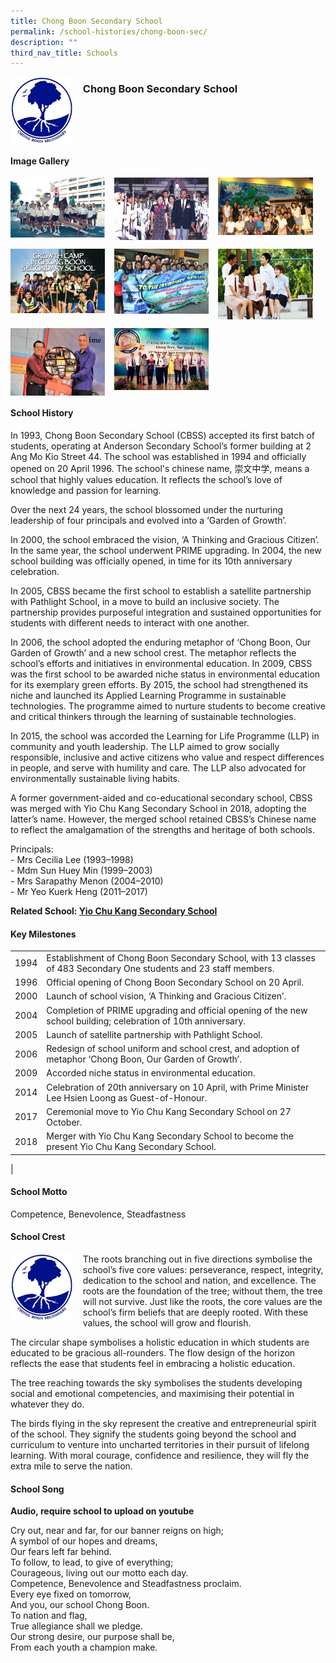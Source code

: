 ```yaml
---
title: Chong Boon Secondary School
permalink: /school-histories/chong-boon-sec/
description: ""
third_nav_title: Schools
---
```

<img src="/images/chongboonsec1.png" style="width:20%;margin-right:15px;" align = "left">

### **Chong Boon Secondary School**

<br clear="left">

#### **Image Gallery**

<p><a href="https://d1yxymztqoj7qn.amplifyapp.com/images/chongboonsec2.jpg">  
<img src="/images/chongboonsec2.jpg" style="width:30%;margin-right:15px;" align = "left">
</a></p>

<p><a href="https://d1yxymztqoj7qn.amplifyapp.com/images/chongboonsec3.jpg">  
<img src="/images/chongboonsec3.jpg" style="width:30%;margin-right:15px;" align = "left">
</a></p>

<p><a href="https://d1yxymztqoj7qn.amplifyapp.com/images/chongboonsec4.jpg">  
<img src="/images/chongboonsec4.jpg" style="width:30%;margin-right:15px;" align = "left">
</a></p>

<br clear="left">

<p><a href="https://d1yxymztqoj7qn.amplifyapp.com/images/chongboonsec5.jpg">  
<img src="/images/chongboonsec5.jpg" style="width:30%;margin-right:15px;" align = "left">
</a></p>

<p><a href="https://d1yxymztqoj7qn.amplifyapp.com/images/chongboonsec6.jpg">  
<img src="/images/chongboonsec6.jpg" style="width:30%;margin-right:15px;" align = "left">
</a></p>

<p><a href="https://d1yxymztqoj7qn.amplifyapp.com/images/chongboonsec7.jpg">  
<img src="/images/chongboonsec7.jpg" style="width:30%;margin-right:15px;" align = "left">
</a></p>

<br clear="left">

<p><a href="https://d1yxymztqoj7qn.amplifyapp.com/images/chongboonsec8.jpg">  
<img src="/images/chongboonsec8.jpg" style="width:30%;margin-right:15px;" align = "left">
</a></p>

<p><a href="https://d1yxymztqoj7qn.amplifyapp.com/images/chongboonsec9.jpeg">  
<img src="/images/chongboonsec9.jpeg" style="width:30%;margin-right:15px;" align = "left">
</a></p>

<br clear="left">

#### **School History**
In 1993, Chong Boon Secondary School (CBSS) accepted its first batch of students, operating at Anderson Secondary School’s former building at 2 Ang Mo Kio Street 44. The school was established in 1994 and officially opened on 20 April 1996. The school's chinese name, 崇文中学, means a school that highly values education. It reflects the school’s love of knowledge and passion for learning.

Over the next 24 years, the school blossomed under the nurturing leadership of four principals and evolved into a ‘Garden of Growth’.

In 2000, the school embraced the vision, ‘A Thinking and Gracious Citizen’. In the same year, the school underwent PRIME upgrading. In 2004, the new school building was officially opened, in time for its 10th anniversary celebration.

In 2005, CBSS became the first school to establish a satellite partnership with Pathlight School, in a move to build an inclusive society. The partnership provides purposeful integration and sustained opportunities for students with different needs to interact with one another.

In 2006, the school adopted the enduring metaphor of ‘Chong Boon, Our Garden of Growth’ and a new school crest. The metaphor reflects the school’s efforts and initiatives in environmental education. In 2009, CBSS was the first school to be awarded niche status in environmental education for its exemplary green efforts. By 2015, the school had strengthened its niche and launched its Applied Learning Programme in sustainable technologies. The programme aimed to nurture students to become creative and critical thinkers through the learning of sustainable technologies.

In 2015, the school was accorded the Learning for Life Programme (LLP) in community and youth leadership. The LLP aimed to grow socially responsible, inclusive and active citizens who value and respect differences in people, and serve with humility and care. The LLP also advocated for environmentally sustainable living habits. 

A former government-aided and co-educational secondary school, CBSS was merged with Yio Chu Kang Secondary School in 2018, adopting the latter’s name. However, the merged school retained CBSS’s Chinese name to reflect the amalgamation of the strengths and heritage of both schools.

Principals:<br>
\- Mrs Cecilia Lee (1993–1998)<br>
\- Mdm Sun Huey Min (1999–2003)<br>
\- Mrs Sarapathy Menon (2004–2010)<br>
\- Mr Yeo Kuerk Heng (2011–2017)

**Related School: [Yio Chu Kang Secondary School](https://d1yxymztqoj7qn.amplifyapp.com/school-histories/yck-sec/)**

#### **Key Milestones**

|  |  |
|:---:|---|
| 1994 | Establishment of Chong Boon Secondary School, with 13 classes of 483 Secondary One students and 23 staff members. |
| 1996 | Official opening of Chong Boon Secondary School on 20 April. |
| 2000 | Launch of school vision, ‘A Thinking and Gracious Citizen’. |
| 2004 | Completion of PRIME upgrading and official opening of the new school building; celebration of 10th anniversary. |
| 2005 | Launch of satellite partnership with Pathlight School. |
| 2006 | Redesign of school uniform and school crest, and adoption of metaphor ‘Chong Boon, Our Garden of Growth’. |
| 2009 | Accorded niche status in environmental education. |
| 2014 | Celebration of 20th anniversary on 10 April, with Prime Minister Lee Hsien Loong as Guest-of-Honour. |
| 2017 | Ceremonial move to Yio Chu Kang Secondary School on 27 October. |
| 2018 | Merger with Yio Chu Kang Secondary School to become the present Yio Chu Kang Secondary School. |
|

#### **School Motto**
Competence, Benevolence, Steadfastness

#### **School Crest**
<img src="/images/chongboonsec1.png" style="width:20%;margin-right:15px;" align = "left">

The roots branching out in five directions symbolise the school’s five core values: perseverance, respect, integrity, dedication to the school and nation, and excellence. The roots are the foundation of the tree; without them, the tree will not survive. Just like the roots, the core values are the school’s firm beliefs that are deeply rooted. With these values, the school will grow and flourish.

The circular shape symbolises a holistic education in which students are educated to be gracious all-rounders. The flow design of the horizon reflects the ease that students feel in embracing a holistic education.

The tree reaching towards the sky symbolises the students developing social and emotional competencies, and maximising their potential in whatever they do.

The birds flying in the sky represent the creative and entrepreneurial spirit of the school. They signify the students going beyond the school and curriculum to venture into uncharted territories in their pursuit of lifelong learning. With moral courage, confidence and resilience, they will fly the extra mile to serve the nation.

#### **School Song**
**Audio, require school to upload on youtube**

Cry out, near and far, for our banner reigns on high;<br>
A symbol of our hopes and dreams,<br>
Our fears left far behind.<br>
To follow, to lead, to give of everything;<br>
Courageous, living out our motto each day.<br>
Competence, Benevolence and Steadfastness proclaim.<br>
Every eye fixed on tomorrow,<br>
And you, our school Chong Boon.<br>
To nation and flag,<br>
True allegiance shall we pledge.<br>
Our strong desire, our purpose shall be,<br>
From each youth a champion make.